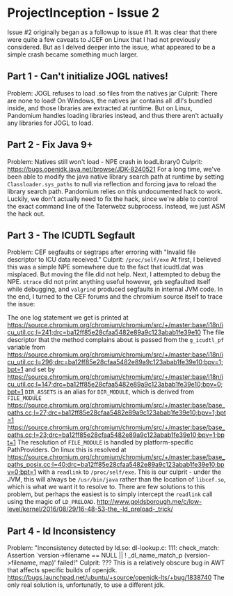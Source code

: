 # ProjectInception - Issue 2

Issue #2 originally began as a followup to issue #1. It was clear that
there were quite a few caveats to JCEF on Linux that I had not previously
considered. But as I delved deeper into the issue, what appeared to be
a simple crash became something much larger.

## Part 1 - Can't initialize JOGL natives!
Problem: JOGL refuses to load .so files from the natives jar
Culprit: There are none to load!
On Windows, the natives jar contains all .dll's bundled inside,
and those libraries are extracted at runtime. But on Linux,
Pandomium handles loading libraries instead, and thus there
aren't actually any libraries for JOGL to load.

## Part 2 - Fix Java 9+
Problem: Natives still won't load - NPE crash in loadLibrary0
Culprit: https://bugs.openjdk.java.net/browse/JDK-8240521
For a long time, we've been able to modify the java native library
search path at runtime by setting `Classloader.sys_paths` to null via
reflection and forcing java to reload the library search path.
Pandomium relies on this undocumented hack to work. Luckily, we
don't actually need to fix the hack, since we're able to control
the exact command line of the Taterwebz subprocess. Instead, we
just ASM the hack out.

## Part 3 - The ICUDTL Segfault
Problem: CEF segfaults or segtraps after erroring with
         "Invalid file descriptor to ICU data received."
Culprit: `/proc/self/exe`
At first, I believed this was a simple NPE somewhere due
to the fact that icudtl.dat was misplaced. But moving the
file did not help.
Next, I attempted to debug the NPE. `strace` did not print
anything useful however, `gdb` segfaulted itself while
debugging, and `valgrind` produced segfaults in internal
JVM code. In the end, I turned to the CEF forums and the
chromium source itself to trace the issue:

The one log statement we get is printed at
https://source.chromium.org/chromium/chromium/src/+/master:base/i18n/icu_util.cc;l=241;drc=ba12ff85e28cfaa5482e89a9c123abab1fe39e10
The file descriptor that the method complains about is passed from the `g_icudtl_pf` variable from
https://source.chromium.org/chromium/chromium/src/+/master:base/i18n/icu_util.cc;l=296;drc=ba12ff85e28cfaa5482e89a9c123abab1fe39e10;bpv=1;bpt=1
and set by
https://source.chromium.org/chromium/chromium/src/+/master:base/i18n/icu_util.cc;l=147;drc=ba12ff85e28cfaa5482e89a9c123abab1fe39e10;bpv=0;bpt=1
`DIR_ASSETS` is an alias for `DIR_MODULE`, which is derived from `FILE_MODULE`
https://source.chromium.org/chromium/chromium/src/+/master:base/base_paths.cc;l=27;drc=ba12ff85e28cfaa5482e89a9c123abab1fe39e10;bpv=1;bpt=1
https://source.chromium.org/chromium/chromium/src/+/master:base/base_paths.cc;l=23;drc=ba12ff85e28cfaa5482e89a9c123abab1fe39e10;bpv=1;bpt=1
The resolution of `FILE_MODULE` is handled by platform-specific PathProviders. On linux this is resolved at
https://source.chromium.org/chromium/chromium/src/+/master:base/base_paths_posix.cc;l=40;drc=ba12ff85e28cfaa5482e89a9c123abab1fe39e10;bpv=0;bpt=1
with a `readlink` to `/proc/self/exe`. This is our culprit - under the JVM, this will always be `/usr/bin/java` rather than
the location of `libcef.so`, which is what we want it to resolve to.
There are few solutions to this problem, but perhaps the easiest is
to simply intercept the `readlink` call using the magic of `LD_PRELOAD`.
http://www.goldsborough.me/c/low-level/kernel/2016/08/29/16-48-53-the_-ld_preload-_trick/

## Part 4 - ld Inconsistency
Problem: "Inconsistency detected by ld.so: dl-lookup.c: 111: check_match:
          Assertion `version->filename == NULL || ! _dl_name_match_p
          (version->filename, map)' failed!"
Culprit: ???
This is a relatively obscure bug in AWT that affects specific builds of openjdk.
https://bugs.launchpad.net/ubuntu/+source/openjdk-lts/+bug/1838740
The only real solution is, unfortunatly, to use a different jdk.